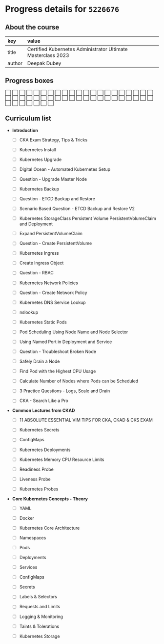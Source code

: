 # Progress details for `5226676`

## About the course

key | value
:-- | :--
title | Certified Kubernetes Administrator Ultimate Masterclass 2023
author | Deepak Dubey

## Progress boxes
:white_large_square: :white_large_square: :white_large_square: :white_large_square: :white_large_square: :white_large_square: :white_large_square: :white_large_square: :white_large_square: :white_large_square: :white_large_square: :white_large_square: :white_large_square: :white_large_square: :white_large_square: :white_large_square: :white_large_square: :white_large_square: :white_large_square: :white_large_square: :white_large_square: :white_large_square: :white_large_square: :white_large_square: :white_large_square: :white_large_square: :white_large_square: :white_large_square: :white_large_square: :white_large_square: :white_large_square: :white_large_square: :white_large_square: :white_large_square: :white_large_square: :white_large_square: :white_large_square: :white_large_square: :white_large_square: :white_large_square: :white_large_square: :white_large_square: :white_large_square: :white_large_square: :white_large_square: :white_large_square: :white_large_square: :white_large_square: :white_large_square: 

## Curriculum list

* **Introduction**




  - [ ] CKA Exam Strategy, Tips &amp; Tricks


  - [ ] Kubernetes Install


  - [ ] Kubernetes Upgrade


  - [ ] Digital Ocean - Automated Kubernetes Setup


  - [ ] Question - Upgrade Master Node


  - [ ] Kubernetes Backup


  - [ ] Question - ETCD Backup and Restore


  - [ ] Scenario Based Question - ETCD Backup and Restore V2


  - [ ] Kubernetes StorageClass Persistent Volume PersistentVolumeClaim and Deployment


  - [ ] Expand PersistentVolumeClaim


  - [ ] Question - Create PersistentVolume


  - [ ] Kubernetes Ingress


  - [ ] Create Ingress Object


  - [ ] Question - RBAC


  - [ ] Kubernetes Network Policies


  - [ ] Question - Create Network Policy


  - [ ] Kubernetes DNS Service Lookup


  - [ ] nslookup


  - [ ] Kubernetes Static Pods


  - [ ] Pod Scheduling Using Node Name and Node Selector


  - [ ] Using Named Port in Deployment and Service


  - [ ] Question - Troubleshoot Broken Node


  - [ ] Safely Drain a Node


  - [ ] Find Pod with the Highest CPU Usage


  - [ ] Calculate Number of Nodes where Pods can be Scheduled


  - [ ] 3 Practice Questions - Logs, Scale and Drain


  - [ ] CKA - Search Like a Pro
* **Common Lectures from CKAD**




  - [ ] 11 ABSOLUTE ESSENTIAL VIM TIPS FOR CKA, CKAD &amp; CKS EXAM


  - [ ] Kubernetes Secrets


  - [ ] ConfigMaps


  - [ ] Kubernetes Deployments


  - [ ] Kubernetes Memory CPU Resource Limits


  - [ ] Readiness Probe


  - [ ] Liveness Probe


  - [ ] Kubernetes Probes
* **Core Kubernetes Concepts - Theory**




  - [ ] YAML


  - [ ] Docker


  - [ ] Kubernetes Core Architecture


  - [ ] Namespaces


  - [ ] Pods


  - [ ] Deployments


  - [ ] Services


  - [ ] ConfigMaps


  - [ ] Secrets


  - [ ] Labels &amp; Selectors


  - [ ] Requests and Limits


  - [ ] Logging &amp; Monitoring


  - [ ] Taints &amp; Tolerations


  - [ ] Kubernetes Storage
